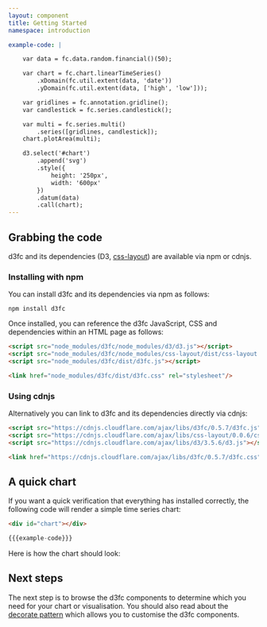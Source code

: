 ```yaml
---
layout: component
title: Getting Started
namespace: introduction

example-code: |

    var data = fc.data.random.financial()(50);

    var chart = fc.chart.linearTimeSeries()
        .xDomain(fc.util.extent(data, 'date'))
        .yDomain(fc.util.extent(data, ['high', 'low']));

    var gridlines = fc.annotation.gridline();
    var candlestick = fc.series.candlestick();

    var multi = fc.series.multi()
        .series([gridlines, candlestick]);
    chart.plotArea(multi);

    d3.select('#chart')
        .append('svg')
        .style({
            height: '250px',
            width: '600px'
        })
        .datum(data)
        .call(chart);
---
```


## Grabbing the code

d3fc and its dependencies (D3, [css-layout](https://github.com/facebook/css-layout)) are available via npm or cdnjs.

### Installing with npm

You can install d3fc and its dependencies via npm as follows:

```
npm install d3fc
```

Once installed, you can reference the d3fc JavaScript, CSS and dependencies within an HTML page as follows:

```html
<script src="node_modules/d3fc/node_modules/d3/d3.js"></script>
<script src="node_modules/d3fc/node_modules/css-layout/dist/css-layout.js"></script>
<script src="node_modules/d3fc/dist/d3fc.js"></script>

<link href="node_modules/d3fc/dist/d3fc.css" rel="stylesheet"/>
```

### Using cdnjs

Alternatively you can link to d3fc and its dependencies directly via cdnjs:

```html
<script src="https://cdnjs.cloudflare.com/ajax/libs/d3fc/0.5.7/d3fc.js"></script>
<script src="https://cdnjs.cloudflare.com/ajax/libs/css-layout/0.0.6/css-layout.js"></script>
<script src="https://cdnjs.cloudflare.com/ajax/libs/d3/3.5.6/d3.js"></script>

<link href="https://cdnjs.cloudflare.com/ajax/libs/d3fc/0.5.7/d3fc.css" rel="stylesheet"/>
```

## A quick chart

If you want a quick verification that everything has installed correctly, the following code will render a simple time series chart:

```html
<div id="chart"></div>
```

```js
{{{example-code}}}
```

Here is how the chart should look:

<div id="chart"></div>
<script type="text/javascript">
(function() {
    {{{example-code}}}
}());
</script>

## Next steps

The next step is to browse the d3fc components to determine which you need for your chart or visualisation. You should also read about the <a href="2-decorate-pattern.html">decorate pattern</a> which allows you to customise the d3fc components.
